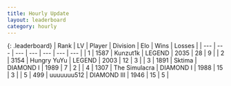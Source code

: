 ```yaml
---
title: Hourly Update
layout: leaderboard
category: hourly
---
```


{: .leaderboard}
| Rank | LV | Player | Division | Elo | Wins | Losses |
| --- | --- | --- | --- | --- | --- | --- |
| <span data-change="0">1</span> | 1587 | <span title="ID: 392407">Kunzut1k</span> | LEGEND | <span data-change="0">2035</span> | <span data-change="0">28</span> | <span data-change="0">9</span> |
| <span data-change="0">2</span> | 3154 | <span title="ID: 164871">Hungry YuYu</span> | LEGEND | <span data-change="0">2003</span> | <span data-change="0">12</span> | <span data-change="0">3</span> |
| <span data-change="1">3</span> | 1891 | <span title="ID: 353063">Sktima</span> | DIAMOND I | <span data-change="30">1989</span> | <span data-change="4">7</span> | <span data-change="0">2</span> |
| <span data-change="-1">4</span> | 1307 | <span title="ID: 366840">The Simulacra</span> | DIAMOND I | <span data-change="0">1988</span> | <span data-change="0">15</span> | <span data-change="0">3</span> |
| <span data-change="0">5</span> | 499 | <span title="ID: 655022">uuuuuuu512</span> | DIAMOND III | <span data-change="-9">1946</span> | <span data-change="1">15</span> | <span data-change="2">5</span> |